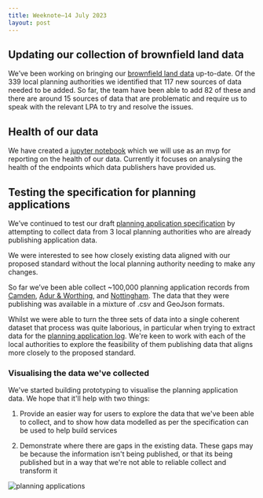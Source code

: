 ```yaml
---
title: Weeknote—14 July 2023
layout: post
---
```


## Updating our collection of brownfield land data

We’ve been working on bringing our [brownfield land data](https://www.planning.data.gov.uk/dataset/brownfield-land) up-to-date. Of the 339 local planning authorities we identified that 117 new sources of data needed to be added. So far, the team have been able to add 82 of these and there are around 15 sources of data that are problematic and require us to speak with the relevant LPA to try and resolve the issues.

## Health of our data

We have created a [jupyter notebook](https://github.com/digital-land/jupyter-analysis/blob/main/service_report/service_report.ipynb) which we will use as an mvp for reporting on the health of our data. Currently it focuses on analysing the health of the endpoints which data publishers have provided us.

## Testing the specification for planning applications

We’ve continued to test our draft [planning application specification](https://digital-land.github.io/specification/specification/planning-application/) by attempting to collect data from 3 local planning authorities who are already publishing application data.

We were interested to see how closely existing data aligned with our proposed standard without the local planning authority needing to make any changes.

So far we’ve been able collect ~100,000 planning application records from [Camden](https://opendata.camden.gov.uk/Environment/Planning-Applications/2eiu-s2cw), [Adur & Worthing](https://www.adur-worthing.gov.uk/datasets/#planning), and [Nottingham](https://www.opendatanottingham.org.uk/dataset.aspx?id=28). The data that they were publishing was available in a mixture of .csv and GeoJson formats.

Whilst we were able to turn the three sets of data into a single coherent dataset that process was quite laborious, in particular when trying to extract data for the [planning application log](https://digital-land.github.io/specification/specification/planning-application/#planning-application-log). We're keen to work with each of the local authorities to explore the feasibility of them publishing data that aligns more closely to the proposed standard. 

### Visualising the data we've collected

We've started building prototyping to visualise the planning application data. We hope that it'll help with two things:

1. Provide an easier way for users to explore the data that we've been able to collect, and to show how data modelled as per the specification can be used to help build services

2. Demonstrate where there are gaps in the existing data. These gaps may be because the information isn't being published, or that its being published but in a way that we're not able to reliable collect and transform it

![planning applications](/data-standards/assets/images/planning-app-missing-data.png)